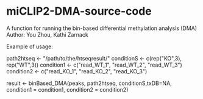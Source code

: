 # miCLIP2-DMA-source-code
A function for running the bin-based differential methylation analysis (DMA)
Author: You Zhou, Kathi Zarnack

Example of usage:

path2htseq <- "/path/to/the/htseqresult/"
conditionS <- c(rep("KO",3),
                rep("WT",3))
condition1 <- c("read_WT_1", "read_WT_2", "read_WT_3")
condition2 <- c("read_KO_1", "read_KO_2", "read_KO_3")

result <- binBased_DMA(peaks, path2htseq, conditionS,txDB=NA, condition1 = condition1,
                  condition2 = condition2)
